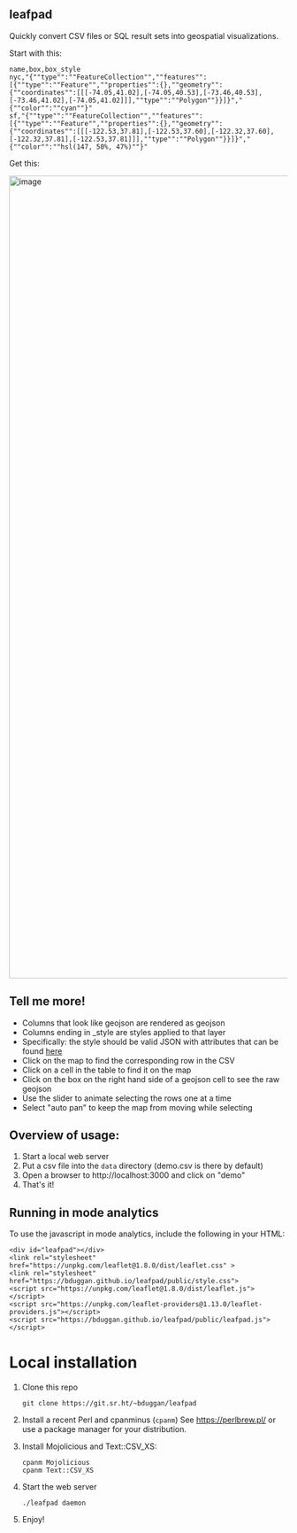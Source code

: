 ## leafpad

Quickly convert CSV files or SQL result sets into geospatial visualizations.

Start with this:
```
name,box,box_style
nyc,"{""type"":""FeatureCollection"",""features"":[{""type"":""Feature"",""properties"":{},""geometry"":{""coordinates"":[[[-74.05,41.02],[-74.05,40.53],[-73.46,40.53],[-73.46,41.02],[-74.05,41.02]]],""type"":""Polygon""}}]}","{""color"":""cyan""}"
sf,"{""type"":""FeatureCollection"",""features"":[{""type"":""Feature"",""properties"":{},""geometry"":{""coordinates"":[[[-122.53,37.81],[-122.53,37.60],[-122.32,37.60],[-122.32,37.81],[-122.53,37.81]]],""type"":""Polygon""}}]}","{""color"":""hsl(147, 50%, 47%)""}"
```

Get this:

<img width="1450" alt="image" src="https://user-images.githubusercontent.com/58956/234868080-582fe1e7-0a19-4280-b74f-a1fcf09b8c2f.png">

## Tell me more!

- Columns that look like geojson are rendered as geojson
- Columns ending in _style are styles applied to that layer
- Specifically: the style should be valid JSON with attributes that can be found [here](https://leafletjs.com/reference.html#path-option)
- Click on the map to find the corresponding row in the CSV
- Click on a cell in the table to find it on the map
- Click on the box on the right hand side of a geojson cell to see the raw geojson
- Use the slider to animate selecting the rows one at a time
- Select "auto pan" to keep the map from moving while selecting

## Overview of usage:

1. Start a local web server
1. Put a csv file into the `data` directory (demo.csv is there by default)
2. Open a browser to http://localhost:3000 and click on "demo"
5. That's it!

## Running in mode analytics

To use the javascript in mode analytics, include the following in your HTML:

```
<div id="leafpad"></div>
<link rel="stylesheet" href="https://unpkg.com/leaflet@1.8.0/dist/leaflet.css" >
<link rel="stylesheet" href="https://bduggan.github.io/leafpad/public/style.css">
<script src="https://unpkg.com/leaflet@1.8.0/dist/leaflet.js"></script>
<script src="https://unpkg.com/leaflet-providers@1.13.0/leaflet-providers.js"></script>
<script src="https://bduggan.github.io/leafpad/public/leafpad.js"></script>
```

# Local installation

1. Clone this repo
    ```
    git clone https://git.sr.ht/~bduggan/leafpad
    ```

2. Install a recent Perl and cpanminus (`cpanm`)
   See https://perlbrew.pl/ or use a package manager for your distribution.

3. Install Mojolicious and Text::CSV_XS:
     ```
     cpanm Mojolicious
     cpanm Text::CSV_XS
     ```

4. Start the web server
     ```
     ./leafpad daemon
     ```

5. Enjoy!

